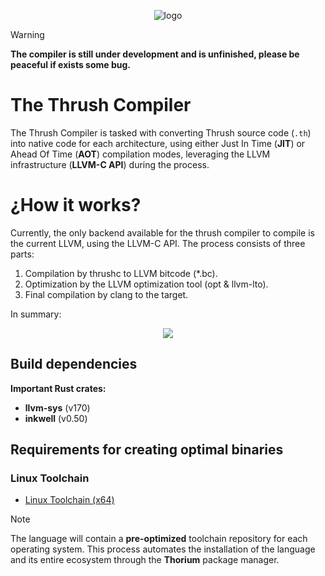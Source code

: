 <p align="center">
  <img src= "https://github.com/thrushlang/thrushc/blob/master/assets/thrushlang-v1.1.png" alt= "logo" style= "width: 2hv; height: 2hv;"> </img>
</p>

> [!WARNING]  
> **The compiler is still under development and is unfinished, please be peaceful if exists some bug.**

# The Thrush Compiler 

The Thrush Compiler is tasked with converting Thrush source code (`.th`) into native code for each architecture, using either Just In Time (**JIT**) or Ahead Of Time (**AOT**) compilation modes, leveraging the LLVM infrastructure (**LLVM-C API**) during the process.

# ¿How it works?

Currently, the only backend available for the thrush compiler to compile is the current LLVM, using the LLVM-C API. The process consists of three parts:

1. Compilation by thrushc to LLVM bitcode (*.bc).
2. Optimization by the LLVM optimization tool (opt & llvm-lto).
3. Final compilation by clang to the target.

In summary:

<p align="center">
  <img src= "https://github.com/thrushlang/thrushc/blob/master/assets/how%20it%20works%20(with%20llvm%20backend).png" style= "width: 1hv; height: 1hv;"> </img>
</p>

## Build dependencies

**Important Rust crates:**

- **llvm-sys** (v170)
- **inkwell** (v0.50)
  
## Requirements for creating optimal binaries

### Linux Toolchain

- [Linux Toolchain (x64)](https://github.com/thrushlang/toolchains/releases/download/Toolchains/thrushlang-toolchain-llvm-linux-x64-v1.0.2.tar.xz)

> [!NOTE]  
> The language will contain a **pre-optimized** toolchain repository for each operating system. This process automates the installation of the language and its entire ecosystem through the **Thorium** package manager.

